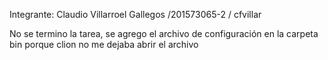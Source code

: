 Integrante: Claudio Villarroel Gallegos /201573065-2 / cfvillar

No se termino la tarea, se agrego el archivo de configuración en la carpeta bin porque clion
no me dejaba abrir el archivo